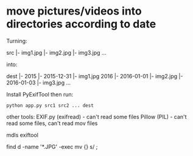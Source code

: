# move pictures/videos into directories according to date

Turning:

src
|- img1.jpg
|- img2.jpg
|- img3.jpg
...

into:

dest
|- 2015
    |- 2015-12-31
        |- img1.jpg
   2016
    |- 2016-01-01
        |- img2.jpg
    |- 2016-01-03
        |- img3.jpg
...

Install PyExifTool then run: 

    python app.py src1 src2 ... dest


other tools:
  EXIF.py (exifread) - can't read some files
  Pillow (PIL) -  can't read some files, can't read mov files

  mdls
  exiftool

  find d -name '*.JPG' -exec mv {} s/ \;
